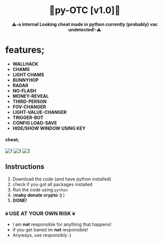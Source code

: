 <div align=center>
  
  # 💎py-OTC [v1.0]💎
  
  **⚠️-a internal Looking cheat made in python currently (probably) vac undetected!-⚠️** 
  
</div>

# features;
 - **WALLHACK**
 - **CHAMS**
 - **LIGHT CHAMS**
 - **BUNNYHOP**
 - **RADAR**
 - **NO-FLASH**
 - **MONEY-REVEAL**
 - **THIRD-PERSON**
 - **FOV-CHANGER**
 - **LIGHT-VALUE-CHANGER**
 - **TRIGGER-BOT**  
 - **CONFIG LOAD-SAVE**
 - **HIDE/SHOW WINDOW USING KEY**

#### cheat;
![1](https://user-images.githubusercontent.com/81589649/170881153-bcc8a48f-a8f9-4650-be2b-e8db9491b95e.png)
![3](https://user-images.githubusercontent.com/81589649/170881232-b4641dc4-62c1-4ab8-a206-336c0fb40e4c.png)
![2](https://user-images.githubusercontent.com/81589649/170881309-577e0f81-5d70-4c78-9f58-b18639aed721.png)

## Instructions
1. Download the code (and have python installed)
2. check if you got all packages installed
3. Run the code using `python`
5. (**maby donate crypto :)** )
6. **DONE!**

### 💀 USE AT YOUR OWN RISK 💀
- I am **not** responsible for anything that happens!
- if you get baned im **not** responsible!
- Anyways, use responsibly :)
 
